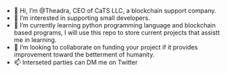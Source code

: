 - 👋 Hi, I’m @Theadra, CEO of CaTS LLC, a blockchain support company.
- 👀 I’m interested in supporting small developers.
- 🌱 I’m currently learning python programming language and blockchain based programs, I will use this repo to store current projects that assistt me in learning.
- 💞️ I’m looking to collaborate on funding your project if it provides improvement toward the betterment of humanity.
- 📫 Interseted parties can DM me on Twitter

<!---NOTHING FOLLOWS
--->

